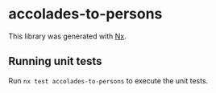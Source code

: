 # accolades-to-persons

This library was generated with [Nx](https://nx.dev).

## Running unit tests

Run `nx test accolades-to-persons` to execute the unit tests.
